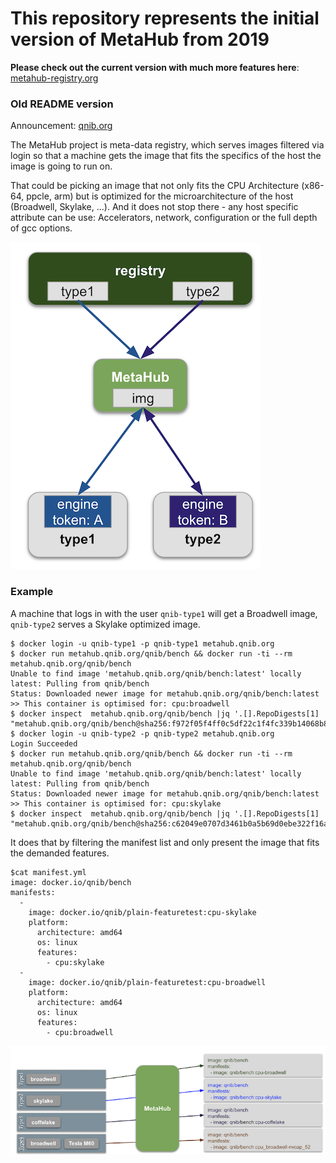 
# This repository represents the initial version of MetaHub from 2019

**Please check out the current version with much more features here**: [metahub-registry.org](https://metahub-registry.org/)


### Old README version

Announcement: [qnib.org](http://www.qnib.org/2019/06/12/metahub/)

The MetaHub project is meta-data registry, which serves images filtered via login so that a machine gets the image that
fits the specifics of the host the image is going to run on.

That could be picking an image that not only fits the CPU Architecture (x86-64, ppcle, arm) but is optimized for the microarchitecture 
of the host (Broadwell, Skylake, ...). And it does not stop there - any host specific attribute can be use: 
Accelerators, network, configuration or the full depth of gcc options. 

![](/misc/pics/metahub-proxy.png)

### Example

A machine that logs in with the user `qnib-type1` will get a Broadwell image, `qnib-type2` serves a Skylake optimized image.

```
$ docker login -u qnib-type1 -p qnib-type1 metahub.qnib.org
$ docker run metahub.qnib.org/qnib/bench && docker run -ti --rm metahub.qnib.org/qnib/bench
Unable to find image 'metahub.qnib.org/qnib/bench:latest' locally
latest: Pulling from qnib/bench
Status: Downloaded newer image for metahub.qnib.org/qnib/bench:latest
>> This container is optimised for: cpu:broadwell
$ docker inspect  metahub.qnib.org/qnib/bench |jq '.[].RepoDigests[1]
"metahub.qnib.org/qnib/bench@sha256:f972f05f4ff0c5df22c1f4fc339b14068b8cee96d0525f4fb13dbea84a900c89"
$ docker login -u qnib-type2 -p qnib-type2 metahub.qnib.org
Login Succeeded
$ docker run metahub.qnib.org/qnib/bench && docker run -ti --rm metahub.qnib.org/qnib/bench
Unable to find image 'metahub.qnib.org/qnib/bench:latest' locally
latest: Pulling from qnib/bench
Status: Downloaded newer image for metahub.qnib.org/qnib/bench:latest
>> This container is optimised for: cpu:skylake
$ docker inspect  metahub.qnib.org/qnib/bench |jq '.[].RepoDigests[1]
"metahub.qnib.org/qnib/bench@sha256:c62049e0707d3461b0a5b69d0ebe322f16a17b4439b5d9844e24cf97d40faa64"
``` 

It does that by filtering the manifest list and only present the image that fits the demanded features.

```
$cat manifest.yml
image: docker.io/qnib/bench
manifests:
  -
    image: docker.io/qnib/plain-featuretest:cpu-skylake
    platform:
      architecture: amd64
      os: linux
      features:
        - cpu:skylake
  -
    image: docker.io/qnib/plain-featuretest:cpu-broadwell
    platform:
      architecture: amd64
      os: linux
      features:
        - cpu:broadwell
```

![](/misc/pics/metahub-overview.png)

